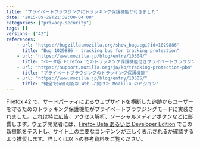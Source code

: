 ```yaml
---
title: "プライベートブラウジングにトラッキング保護機能が付きました"
date: "2015-09-29T21:32:00-04:00"
categories: ["privacy-security"]
tags: []
versions: ["42"]
references:
    - url: "https://bugzilla.mozilla.org/show_bug.cgi?id=1029886"
      title: "Bug 1029886 - tracking bug for tracking protection"
    - url: "https://www.mozilla.jp/blog/entry/10504/"
      title: "ベータ版 Firefox でのトラッキング保護機能付きプライベートブラウジングのテストにご参加ください"
    - url: "https://support.mozilla.org/ja/kb/tracking-protection-pbm"
      title: "プライベートブラウジングのトラッキング保護機能"
    - url: "https://www.mozilla.jp/blog/entry/10505/"
      title: "健全で持続可能な Web に向けた Mozilla のビジョン"
---
```

Firefox 42 で、サードパーティによるウェブサイトを横断した追跡からユーザーを守るためのトラッキング保護機能がプライベートブラウジングモードに実装されました。これは特に広告、アクセス解析、ソーシャルメディアボタンなどに影響します。ウェブ開発者には、[Firefox Beta あるいは Developer Edition](https://www.mozilla.org/ja/firefox/channel/) でこの新機能をテストし、サイト上の主要なコンテンツが正しく表示されるか確認するよう推奨します。詳しくは以下の参考資料をご覧ください。
